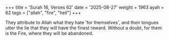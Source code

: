 +++
title = 'Surah 16, Verses 62'
date = '2025-08-27'
weight = 1963
ayah = 62
tags = ["allah", "fire", "hell"]
+++

They attribute to Allah what they hate ˹for themselves˺, and their tongues utter the lie that they will have the finest reward. Without a doubt, for them is the Fire, where they will be abandoned.